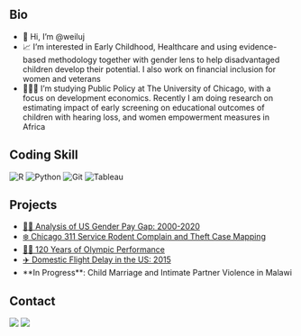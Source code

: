## Bio
  <p>
<ul>
    <li>👋 Hi, I’m @weiluj</li>
    <li>📈 I’m interested in Early Childhood, Healthcare and using evidence-based methodology together with gender lens to help disadvantaged children develop their potential. I also work on financial inclusion for women and veterans</li>
    <li>👩🏻‍🎓 I’m studying Public Policy at The University of Chicago, with a focus on development economics. Recently I am doing research on estimating impact of early screening on educational outcomes of children with hearing loss, and women empowerment measures in Africa</li>
  </ul>

## Coding Skill
<p>
  <img alt = "R" src = "https://img.shields.io/badge/-R-276DC3?logo=r&logoColor=white&style=for-the-badge&logoWidth=30" />
  <img alt = "Python" src = "https://img.shields.io/badge/-Python-3776AB?logo=python&logoColor=white&style=for-the-badge" />
  <img alt = "Git" src = "https://img.shields.io/badge/-Git-F05032?logo=git&logoColor=white&style=for-the-badge" />
  <img alt = "Tableau" src = "https://img.shields.io/badge/Tableau-E97627?style=for-the-badge&logo=Tableau&logoColor=white" />

## Projects
  <p>
<ul>
    <li><a href = "https://github.com/weiluj/us-gender-pay-gap">🏳️‍🌈 Analysis of US Gender Pay Gap: 2000-2020</a></li>
    <li><a href = "https://github.com/weiluj/chicago-311-request-rodent-theft">❄️ Chicago 311 Service Rodent Complain and Theft Case Mapping</a></li>
    <li><a href = "https://github.com/weiluj/120-years-olympics">🏊🏻 120 Years of Olympic Performance</a></li>
  <li><a href = "https://github.com/weiluj/us-flight-delay-2015">✈️ Domestic Flight Delay in the US: 2015</a></li>
  <li>**In Progress**: Child Marriage and Intimate Partner Violence in Malawi</li>
  </ul>
  
## Contact
<p>
  <a href = "mailto:weiluj@uchicago.edu"><img src = "https://img.shields.io/badge/Gmail-D14836?style=for-the-badge&logo=gmail&logoColor=white"></a>
  <a href = "https://www.linkedin.com/in/mia-j/"><img src = "https://img.shields.io/badge/LinkedIn-0077B5?style=for-the-badge&logo=linkedin&logoColor=white"></a>
<!---
weiluj/weiluj is a ✨ special ✨ repository because its `README.md` (this file) appears on your GitHub profile.
You can click the Preview link to take a look at your changes.
--->
